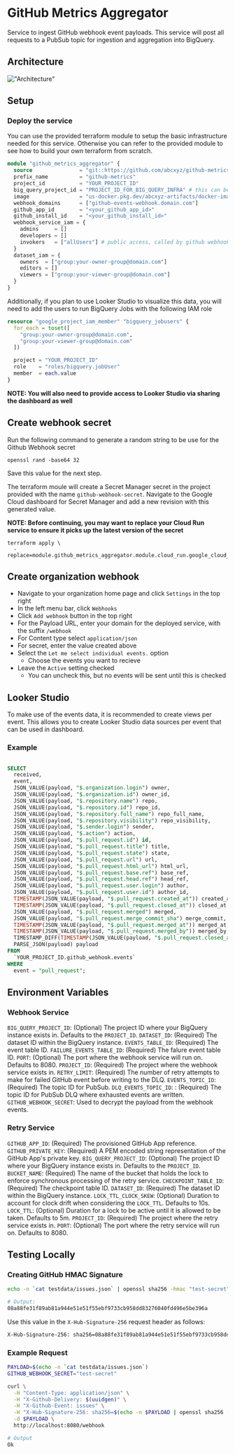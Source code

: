 # GitHub Metrics Aggregator

Service to ingest GitHub webhook event payloads. This service will post all requests to a PubSub topic for ingestion and aggregation into BigQuery.

## Architecture

!["Architecture"](./assets/architecture.svg)

## Setup

### Deploy the service

You can use the provided terraform module to setup the basic infrastructure needed for this service. Otherwise you can refer to the provided module to see how to build your own terraform from scratch.

```terraform
module "github_metrics_aggregator" {
  source               = "git::https://github.com/abcxyz/github-metrics-aggregator.git//terraform?ref=main" # this should be pinned to the SHA desired
  prefix_name          = "github-metrics"
  project_id           = "YOUR_PROJECT_ID"
  big_query_project_id = "PROJECT_ID_FOR_BIG_QUERY_INFRA" # this can be the same as the project_id
  image                = "us-docker.pkg.dev/abcxyz-artifacts/docker-images/github-metrics-aggregator:v0.0.1-amd64" # versions exist for releases for both *-amd64 and *-arm64
  webhook_domains      = ["github-events-webhook.domain.com"]
  github_app_id        = "<your_github_app_id>"
  github_install_id    = "<your_github_install_id>"
  webhook_service_iam = {
    admins     = []
    developers = []
    invokers   = ["allUsers"] # public access, called by github webhook
  }
  dataset_iam = {
    owners  = ["group:your-owner-group@domain.com"]
    editors = []
    viewers = ["group:your-viewer-group@domain.com"]
  }
}
```

Additionally, if you plan to use Looker Studio to visualize this data, you will need to add the users to run BigQuery Jobs with the following IAM role

```terraform
resource "google_project_iam_member" "bigquery_jobusers" {
  for_each = toset([
    "group:your-owner-group@domain.com",
    "group:your-viewer-group@domain.com"
  ])

  project = "YOUR_PROJECT_ID"
  role    = "roles/bigquery.jobUser"
  member  = each.value
}
```

**NOTE: You will also need to provide access to Looker Studio via sharing the dashboard as well**

## Create webhook secret

Run the following command to generate a random string to be use for the Github Webhook secret

```shell
openssl rand -base64 32
```

Save this value for the next step.

The terraform moule will create a Secret Manager secret in the project provided with the name `github-webhook-secret`. Navigate to the Google Cloud dashboard for Secret Manager and add a new revision with this generated value.

**NOTE: Before continuing, you may want to replace your Cloud Run service to ensure it picks up the latest version of the secret**

```shell
terraform apply \
  -replace=module.github_metrics_aggregator.module.cloud_run.google_cloud_run_service.service
```

## Create organization webhook

- Navigate to your organization home page and click `Settings` in the top right
- In the left menu bar, click `Webhooks`
- Click `Add webhook` button in the top right
- For the Payload URL, enter your domain for the deployed service, with the suffix `/webhook`
- For Content type select `application/json`
- For secret, enter the value created above
- Select the `Let me select individual events.` option
  - Choose the events you want to recieve
- Leave the `Active` setting checked
  - You can uncheck this, but no events will be sent until this is checked

## Looker Studio

To make use of the events data, it is recommended to create views per event. This allows you to create Looker Studio data sources per event that can be used in dashboard.

### Example

```sql

SELECT
  received,
  event,
  JSON_VALUE(payload, "$.organization.login") owner,
  JSON_VALUE(payload, "$.organization.id") owner_id,
  JSON_VALUE(payload, "$.repository.name") repo,
  JSON_VALUE(payload, "$.repository.id") repo_id,
  JSON_VALUE(payload, "$.repository.full_name") repo_full_name,
  JSON_VALUE(payload, "$.repository.visibility") repo_visibility,
  JSON_VALUE(payload, "$.sender.login") sender,
  JSON_VALUE(payload, "$.action") action,
  JSON_VALUE(payload, "$.pull_request.id") id,
  JSON_VALUE(payload, "$.pull_request.title") title,
  JSON_VALUE(payload, "$.pull_request.state") state,
  JSON_VALUE(payload, "$.pull_request.url") url,
  JSON_VALUE(payload, "$.pull_request.html_url") html_url,
  JSON_VALUE(payload, "$.pull_request.base.ref") base_ref,
  JSON_VALUE(payload, "$.pull_request.head.ref") head_ref,
  JSON_VALUE(payload, "$.pull_request.user.login") author,
  JSON_VALUE(payload, "$.pull_request.user.id") author_id,
  TIMESTAMP(JSON_VALUE(payload, "$.pull_request.created_at")) created_at,
  TIMESTAMP(JSON_VALUE(payload, "$.pull_request.closed_at")) closed_at,
  JSON_VALUE(payload, "$.pull_request.merged") merged,
  JSON_VALUE(payload, "$.pull_request.merge_commit_sha") merge_commit,
  TIMESTAMP(JSON_VALUE(payload, "$.pull_request.merged_at")) merged_at,
  TIMESTAMP(JSON_VALUE(payload, "$.pull_request.merged_by")) merged_by,
  TIMESTAMP_DIFF(TIMESTAMP(JSON_VALUE(payload, "$.pull_request.closed_at")), TIMESTAMP(JSON_VALUE(payload, "$.pull_request.created_at")), SECOND) open_duration_s,
  PARSE_JSON(payload) payload
FROM
  `YOUR_PROJECT_ID.github_webhook.events`
WHERE
  event = "pull_request";
```

## Environment Variables

### Webhook Service

`BIG_QUERY_PROJECT_ID`: (Optional) The project ID where your BigQuery instance exists in. Defaults to the `PROJECT_ID`. 
`DATASET_ID`: (Required) The dataset ID within the BigQuery instance.
`EVENTS_TABLE_ID`: (Required) The event table ID.
`FAILURE_EVENTS_TABLE_ID`: (Required) The falure event table ID.
`PORT`: (Optional) The port where the webhook service will run on. Defaults to 8080.
`PROJECT_ID`: (Required) The project where the webhook service exists in.
`RETRY_LIMIT`: (Required) The number of retry attempts to make for failed GitHub event before writing to the DLQ.
`EVENTS_TOPIC_ID`: (Required) The topic ID for PubSub.
`DLQ_EVENTS_TOPIC_ID`: : (Required) The topic ID for PubSub DLQ where exhausted events are written.
`GITHUB_WEBHOOK_SECRET`: Used to decrypt the payload from the webhook events.

### Retry Service

`GITHUB_APP_ID`: (Required) The provisioned GitHub App reference.
`GITHUB_PRIVATE_KEY`: (Required) A PEM encoded string representation of the GitHub App's private key.
`BIG_QUERY_PROJECT_ID`: (Optional) The project ID where your BigQuery instance exists in. Defaults to the `PROJECT_ID`.
`BUCKET_NAME`: (Required) The name of the bucket that holds the lock to enforce synchronous processing of the retry service.
`CHECKPOINT_TABLE_ID`: (Required) The checkpoint table ID.
`DATASET_ID`: (Required) The dataset ID within the BigQuery instance.
`LOCK_TTL_CLOCK_SKEW`: (Optional) Duration to account for clock drift when considering the `LOCK_TTL`. Defaults to 10s.
`LOCK_TTL`: (Optional) Duration for a lock to be active until it is allowed to be taken. Defaults to 5m.
`PROJECT_ID`: (Required) The project where the retry service exists in.
`PORT`: (Optional) The port where the retry service will run on. Defaults to 8080.
## Testing Locally

### Creating GitHub HMAC Signature

```bash
echo -n `cat testdata/issues.json` | openssl sha256 -hmac "test-secret"

# Output:
08a88fe31f89ab81a944e51e51f55ebf9733cb958dd83276040fd496e5be396a
```

Use this value in the `X-Hub-Signature-256` request header as follows:

```bash
X-Hub-Signature-256: sha256=08a88fe31f89ab81a944e51e51f55ebf9733cb958dd83276040fd496e5be396a
```

### Example Request

```bash
PAYLOAD=$(echo -n `cat testdata/issues.json`)
GITHUB_WEBHOOK_SECRET="test-secret"

curl \
  -H "Content-Type: application/json" \
  -H "X-Github-Delivery: $(uuidgen)" \
  -H "X-Github-Event: issues" \
  -H "X-Hub-Signature-256: sha256=$(echo -n $PAYLOAD | openssl sha256 -hmac $GITHUB_WEBHOOK_SECRET)" \
  -d $PAYLOAD \
  http://localhost:8080/webhook

# Output
Ok
```

